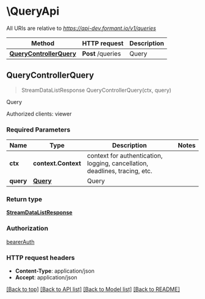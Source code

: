 # \QueryApi

All URIs are relative to *https://api-dev.formant.io/v1/queries*

Method | HTTP request | Description
------------- | ------------- | -------------
[**QueryControllerQuery**](QueryApi.md#QueryControllerQuery) | **Post** /queries | Query



## QueryControllerQuery

> StreamDataListResponse QueryControllerQuery(ctx, query)

Query

Authorized clients: viewer

### Required Parameters


Name | Type | Description  | Notes
------------- | ------------- | ------------- | -------------
**ctx** | **context.Context** | context for authentication, logging, cancellation, deadlines, tracing, etc.
**query** | [**Query**](Query.md)| Query | 

### Return type

[**StreamDataListResponse**](StreamDataListResponse.md)

### Authorization

[bearerAuth](../README.md#bearerAuth)

### HTTP request headers

- **Content-Type**: application/json
- **Accept**: application/json

[[Back to top]](#) [[Back to API list]](../README.md#documentation-for-api-endpoints)
[[Back to Model list]](../README.md#documentation-for-models)
[[Back to README]](../README.md)

